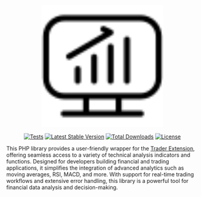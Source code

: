 <p align="center">
<img src="https://raw.githubusercontent.com/timirey/trader-php/master/.github/logo.svg" alt="Trader PHP" width="320">
</p>


<p align="center">
<a href="https://github.com/timirey/trader-php/actions"><img src="https://github.com/timirey/trader-php/actions/workflows/tests.yml/badge.svg" alt="Tests"></a>
<a href="https://packagist.org/packages/timirey/trader-php"><img src="https://img.shields.io/packagist/v/timirey/trader-php" alt="Latest Stable Version"></a>
<a href="https://packagist.org/packages/timirey/trader-php"><img src="https://img.shields.io/packagist/dt/timirey/trader-php" alt="Total Downloads"></a>
<a href="https://packagist.org/packages/timirey/trader-php"><img src="https://img.shields.io/packagist/l/timirey/trader-php" alt="License"></a>
</p>

This PHP library provides a user-friendly wrapper for the [Trader Extension](https://www.php.net/manual/en/book.trader.php), offering seamless access to a variety of technical analysis indicators and functions. Designed for developers building financial and trading applications, it simplifies the integration of advanced analytics such as moving averages, RSI, MACD, and more. With support for real-time trading workflows and extensive error handling, this library is a powerful tool for financial data analysis and decision-making.
